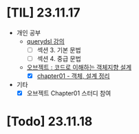 # [TIL] 23.11.17
* 개인 공부
    * [querydsl 강의](https://www.inflearn.com/course/querydsl-%EC%8B%A4%EC%A0%84/dashboard)
        * [ ] 섹션 3. 기본 문법
        * [ ] 섹션 4. 중급 문법
    * [오브젝트 : 코드로 이해하는 객체지향 설계](https://www.yes24.com/Product/Goods/74219491)
        * [x] [chapter01 - 객체, 설계 정리](../object/chapter01_객체_설계.md)
* 기타
    * [x] 오브젝트 Chapter01 스터디 참여
    
# [Todo] 23.11.18



  

